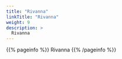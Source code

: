 ```yaml
---
title: "Rivanna"
linkTitle: "Rivanna"
weight: 9
description: >
  Rivanna
---
```


{{% pageinfo %}}
Rivanna
{{% /pageinfo %}}
